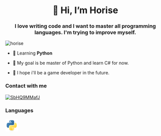 <h1 align="center">👋 Hi, I’m Horise</h1>

<h3 align="center">I love writing code and I want to master all programming languages. I'm trying to improve myself.</h3>

<p align="left"> <img src="https://komarev.com/ghpvc/?username=horisee&label=Profile%20views&color=0e75b6&style=flat" alt="horise" /> </p>

- 🌱 Learning **Python**

- 🍙 My goal is be master of Python and learn C# for now.

- 🍘 I hope i'll be a game developer in the future.

<h3 align="left">Contact with me</h3>
<p align="left">
<a href="https://discord.gg/exprCH2uaS" target="blank"><img align="center" src="https://discord.com/assets/3437c10597c1526c3dbd98c737c2bcae.svg" alt="SbHQ9MMafJ" height="30" width="40" /></a>
</p>

<h3 align="left">Languages</h3>
<p align="left"> <a href="https://www.python.org" target="_blank"> <img src="https://raw.githubusercontent.com/devicons/devicon/master/icons/python/python-original.svg" alt="python" width="40" height="40"/> </a> </p>
